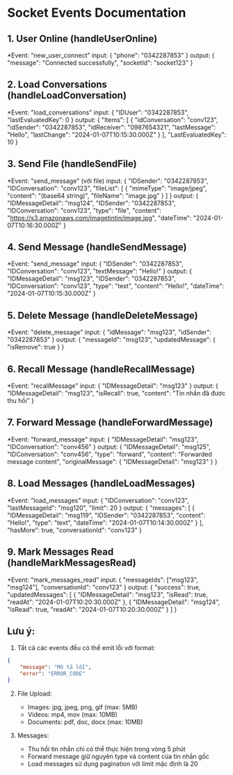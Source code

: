 # Socket Events Documentation

## 1. User Online (handleUserOnline)
*Event: "new_user_connect"
input:
{
    "phone": "0342287853"
}
output:
{
    "message": "Connected successfully",
    "socketId": "socket123"
}

## 2. Load Conversations (handleLoadConversation)
*Event: "load_conversations"
input:
{
    "IDUser": "0342287853",
    "lastEvaluatedKey": 0
}
output:
{
    "Items": [
        {
            "idConversation": "conv123",
            "idSender": "0342287853",
            "idReceiver": "0987654321",
            "lastMessage": "Hello",
            "lastChange": "2024-01-07T10:15:30.000Z"
        }
    ],
    "LastEvaluatedKey": 10
}

## 3. Send File (handleSendFile)
*Event: "send_message" (với file)
input:
{
    "IDSender": "0342287853",
    "IDConversation": "conv123",
    "fileList": [
        {
            "mimeType": "image/jpeg",
            "content": "(base64 string)",
            "fileName": "image.jpg"
        }
    ]
}
output:
{
    "IDMessageDetail": "msg124",
    "IDSender": "0342287853",
    "IDConversation": "conv123",
    "type": "file",
    "content": "https://s3.amazonaws.com/imagetintin/image.jpg",
    "dateTime": "2024-01-07T10:16:30.000Z"
}

## 4. Send Message (handleSendMessage)
*Event: "send_message"
input:
{
    "IDSender": "0342287853",
    "IDConversation": "conv123",
    "textMessage": "Hello!"
}
output:
{
    "IDMessageDetail": "msg123",
    "IDSender": "0342287853",
    "IDConversation": "conv123",
    "type": "text",
    "content": "Hello!",
    "dateTime": "2024-01-07T10:15:30.000Z"
}

## 5. Delete Message (handleDeleteMessage)
*Event: "delete_message"
input:
{
    "idMessage": "msg123",
    "idSender": "0342287853"
}
output:
{
    "messageId": "msg123",
    "updatedMessage": {
        "isRemove": true
    }
}

## 6. Recall Message (handleRecallMessage)
*Event: "recallMessage"
input:
{
    "IDMessageDetail": "msg123"
}
output:
{
    "IDMessageDetail": "msg123",
    "isRecall": true,
    "content": "Tin nhắn đã được thu hồi"
}

## 7. Forward Message (handleForwardMessage)
*Event: "forward_message"
input:
{
    "IDMessageDetail": "msg123",
    "IDConversation": "conv456"
}
output:
{
    "IDMessageDetail": "msg125",
    "IDConversation": "conv456",
    "type": "forward",
    "content": "Forwarded message content",
    "originalMessage": {
        "IDMessageDetail": "msg123"
    }
}

## 8. Load Messages (handleLoadMessages)
*Event: "load_messages"
input:
{
    "IDConversation": "conv123",
    "lastMessageId": "msg120",
    "limit": 20
}
output:
{
    "messages": [
        {
            "IDMessageDetail": "msg119",
            "IDSender": "0342287853",
            "content": "Hello!",
            "type": "text",
            "dateTime": "2024-01-07T10:14:30.000Z"
        }
    ],
    "hasMore": true,
    "conversationId": "conv123"
}

## 9. Mark Messages Read (handleMarkMessagesRead)
*Event: "mark_messages_read"
input:
{
    "messageIds": ["msg123", "msg124"],
    "conversationId": "conv123"
}
output:
{
    "success": true,
    "updatedMessages": [
        {
            "IDMessageDetail": "msg123",
            "isRead": true,
            "readAt": "2024-01-07T10:20:30.000Z"
        },
        {
            "IDMessageDetail": "msg124",
            "isRead": true,
            "readAt": "2024-01-07T10:20:30.000Z"
        }
    ]
}

## Lưu ý:
1. Tất cả các events đều có thể emit lỗi với format:
```json
{
    "message": "Mô tả lỗi",
    "error": "ERROR_CODE"
}
```

2. File Upload:
   - Images: jpg, jpeg, png, gif (max: 5MB)
   - Videos: mp4, mov (max: 10MB)
   - Documents: pdf, doc, docx (max: 10MB)

3. Messages:
   - Thu hồi tin nhắn chỉ có thể thực hiện trong vòng 5 phút
   - Forward message giữ nguyên type và content của tin nhắn gốc
   - Load messages sử dụng pagination với limit mặc định là 20